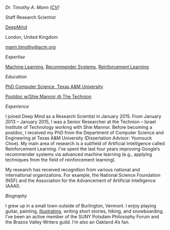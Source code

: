 
*Dr. Timothy A. Mann ([CV](https://kingtim1.github.io/assets/timothy_mann_cv.pdf))*

Staff Research Scientist

[DeepMind](https://www.deepmind.com)

London, United Kingdom

[mann.timothy@acm.org](mailto:mann.timothy@acm.org)

*Expertise*

[Machine Learning](http://en.wikipedia.org/wiki/Machine_learning), [Recommender Systems](https://en.wikipedia.org/wiki/Recommender_system), [Reinforcement Learning](http://en.wikipedia.org/wiki/Reinforcement_learning)

*Education*

[PhD Computer Science, Texas A&M University](http://cs.tamu.edu/)

[Postdoc w/Shie Mannor @ The Technion](https://shie.net.technion.ac.il/)

*Experience*

I joined Deep Mind as a Research Scientist in January 2015. From January 2013 – January 2015, I was a Senior Researcher at the Technion – Israel Institute of Technology working with Shie Mannor. Before becoming a postdoc, I received my PhD from the Department of Computer Science and Engineering at Texas A&M University (Dissertation Advisor: Yoonsuck Choe). My main area of research is a subfield of Artificial Intelligence called Reinforcement Learning. I’ve spent the last four years improving Google’s recommender systems via advanced machine learning (e.g., applying techniques from the field of reinforcement learning).

My research has received recognition from various national and international organizations. For example, the National Science Foundation (NSF) and the Association for the Advancement of Artificial Intelligence (AAAI).

*Biography*

I grew up in a small town outside of Burlington, Vermont. I enjoy playing guitar, painting, [illustrating](http://www.duckyadventures.com/), writing short stories, hiking, and snowboarding. I’ve been an active member of the SUNY Potsdam Philosophy Forum and the Brazos Valley Writers guild. I’m also an Oakland A’s fan.
